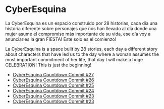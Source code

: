 # CyberEsquina

La CyberEsquina es un espacio construido por 28 historias, cada día una historia diferente sobre personajes que nos han llevado al día donde una mujer asume el compromiso más importante de su vida, ese día voy a anunciarles la gran FIESTA! Este solo es el comienzo!

La CyberEsquina is a space built by 28 stories, each day a different story about characters that have led us to the day where a woman assumes the most important commitment of her life, that day I will make a huge CELEBRATION! This is just the beginning!

* [CyberEsquina Countdown Commit #27](Commit27.md)
* [CyberEsquina Countdown Commit #26](Commit26.md)
* [CyberEsquina Countdown Commit #25](Commit25.md)
* [CyberEsquina Countdown Commit #24](Commit24.md)
* [CyberEsquina Countdown Commit #23](Commit23.md)
* [CyberEsquina Countdown Commit #23](Commit22.md)
